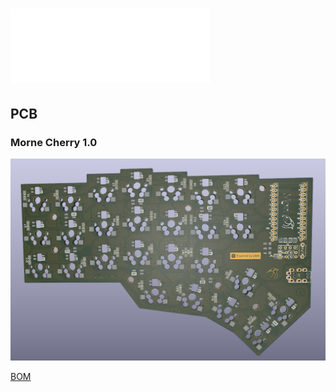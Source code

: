# ![](other/mornelogotxt.png)

## PCB

### Morne Cherry 1.0


![](images/jorne-cherry-2.1.png)

[BOM](https://github.com/mornepousse/Morne/blob/jorne/doc/BOM.md)
